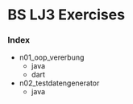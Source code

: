 # BS LJ3 Exercises

### Index
- n01_oop_vererbung
  - java
  - dart
- n02_testdatengenerator
  - java
